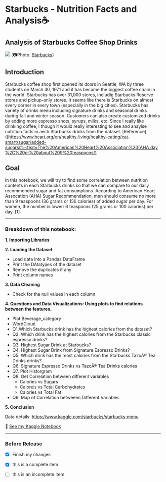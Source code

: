 # Starbucks - Nutrition Facts and Analysis☕
## Analysis of Starbucks Coffee Shop Drinks 
![](https://stories.starbucks.com/uploads/2019/01/1981-Pike-Place_Exterior_Photo-1-1440x700.jpg)
(📷Photo: [Starbucks](https://stories.starbucks.com/stories/2015/store-tour-inside-1912-pike-place-seattle-usa/))

## Introduction
Starbucks coffee shop first opened its doors in Seattle, WA by three students on March 30, 1971 and it has become the biggest coffee chain in the world. Starbucks has over 31,000 stores, includig Starbucks Reserve stores and pickup-only stores. It seems like there is Starbucks on almost every corner in every town (especially in the big cities). Starbucks has variety of drinks menu including signature drinks and seasonal drinks during fall and winter season. Customers can also create customized drinks by adding more espresso shots, syrups, milks, etc. Since I really like drinking coffee, I though it would really interesting to see and anaylse nutrition facts in aech Starbucks drinks from the dataset. 
[Reference]((https://www.heart.org/en/healthy-living/healthy-eating/eat-smart/sugar/added-sugars#:~:text=The%20American%20Heart%20Association%20(AHA,day%2C%20or%20about%209%20teaspoons/)

## Goal
In this notebook, we will try to find some correlation between nutrition contents in each Starbucks drinks so that we can compare to our daily recommended sugar and fat consumptions. According to American Heart Assocation (AHA) Sugar Recommendation, men should consume no more than 9 teaspoons (36 grams or 150 calories) of added sugar per day. For women, the number is lower: 6 teaspoons (25 grams or 100 calories) per day. [1]
___
### Breakdown of this notebook:
**1. Importing Libraries**

**2. Loading the Dataset**
* Load data into a Pandas DataFrame
* Print the DAtatypes of the dataset
* Remove the duplicates if any
* Print column names

**3. Data Cleaning**
* Check for the null values in each column

**4. Questions and Data Visualizations: Using plots to find relations between the features.**
* Plot Beverage_category
* WordCloud
* Q1.Which Starbucks drink has the highest calories from the dataset?
* Q2. Which drink has the highest calories from the Starbucks classic espresso drinks?
* Q3. Highest Sugar Drink at Starbucks?
* Q4. Highest Sugar Drink from Signature Espresso Drinks?
* Q5. Which drink has the most calories from the Starbucks TazoÂ® Tea Drinks drinks?
* Q6. Signature Espresso Drinks vs TazoÂ® Tea Drinks calories
* Q7. Plot Historgram
* Q8. Get Correlation between different variables
  * Calories vs Sugars
  * Caloreis vs Total Carbohydrates
  * Calories vs Total Fat
* Q9. Map of Correlation betweeen Different Variables

**5. Conclusion**


Data details: https://www.kaggle.com/starbucks/starbucks-menu

:file_folder: [See my Kaggle Notebook](https://www.kaggle.com/conniekoh/starbucks-got-drinks)
___
### Before Release
- [x] Finish my changes
- [x] this is a complete item
- [ ] this is an incomplete item


